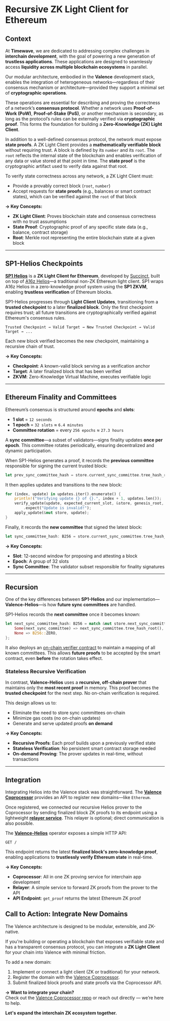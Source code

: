 # Recursive ZK Light Client for Ethereum

## Context

At **Timewave**, we are dedicated to addressing complex challenges in **interchain development**, with the goal of powering a new generation of **trustless applications**. These applications are designed to seamlessly access **liquidity across multiple blockchain ecosystems** in parallel.

Our modular architecture, embodied in the **Valence** development stack, enables the integration of heterogeneous networks—regardless of their consensus mechanism or architecture—provided they support a minimal set of **cryptographic operations**.

These operations are essential for describing and proving the correctness of a network’s **consensus protocol**. Whether a network uses **Proof-of-Work (PoW)**, **Proof-of-Stake (PoS)**, or another mechanism is secondary, as long as the protocol’s rules can be externally verified via **cryptographic proof**. This forms the foundation for building a **Zero-Knowledge (ZK) Light Client**.

In addition to a well-defined consensus protocol, the network must expose **state proofs**. A ZK Light Client provides a **mathematically verifiable block** without requiring trust. A block is defined by its `number` and its `root`. The `root` reflects the internal state of the blockchain and enables verification of any data or value stored at that point in time. The **state proof** is the cryptographic artifact used to verify data against that root.

To verify state correctness across any network, a ZK Light Client must:

- Provide a provably correct block (`root`, `number`)
- Accept requests for **state proofs** (e.g., balances or smart contract states), which can be verified against the `root` of that block

**→ Key Concepts:**  
- **ZK Light Client**: Proves blockchain state and consensus correctness with no trust assumptions  
- **State Proof**: Cryptographic proof of any specific state data (e.g., balance, contract storage)  
- **Root**: Merkle root representing the entire blockchain state at a given block  

---

## SP1-Helios Checkpoints

[**SP1 Helios**](https://github.com/succinctlabs/sp1-helios) is a **ZK Light Client for Ethereum**, developed by [Succinct](https://succinct.xyz), built on top of [A16z Helios](https://github.com/a16z/helios)—a traditional non-ZK Ethereum light client. SP1 wraps A16z Helios in a zero-knowledge proof system using the **SP1 ZKVM**, enabling **trustless verification** of Ethereum blocks.

SP1-Helios progresses through **Light Client Updates**, transitioning from a **trusted checkpoint** to a later **finalized block**. Only the first checkpoint requires trust; all future transitions are cryptographically verified against Ethereum's consensus rules.

```text
Trusted Checkpoint → Valid Target → New Trusted Checkpoint → Valid Target → ...
```

Each new block verified becomes the new checkpoint, maintaining a recursive chain of trust.

**→ Key Concepts:**  
- **Checkpoint**: A known-valid block serving as a verification anchor  
- **Target**: A later finalized block that has been verified  
- **ZKVM**: Zero-Knowledge Virtual Machine, executes verifiable logic  

---

## Ethereum Finality and Committees

Ethereum’s consensus is structured around **epochs** and **slots**:

- **1 slot** = `12 seconds`  
- **1 epoch** = `32 slots` ≈ `6.4 minutes`  
- **Committee rotation** = every `256 epochs` ≈ `27.3 hours`

A **sync committee**—a subset of validators—signs finality updates **once per epoch**. This committee rotates periodically, ensuring decentralized and dynamic participation.

When SP1-Helios generates a proof, it records the **previous committee** responsible for signing the current trusted block:

```rust
let prev_sync_committee_hash = store.current_sync_committee.tree_hash_root();
```

It then applies updates and transitions to the new block:

```rust
for (index, update) in updates.iter().enumerate() {
    println!("Verifying update {} of {}.", index + 1, updates.len());
    verify_update(update, expected_current_slot, &store, genesis_root, &forks)
        .expect("Update is invalid!");
    apply_update(&mut store, update);
}
```

Finally, it records the **new committee** that signed the latest block:

```rust
let sync_committee_hash: B256 = store.current_sync_committee.tree_hash_root();
```

**→ Key Concepts:**  
- **Slot**: 12-second window for proposing and attesting a block  
- **Epoch**: A group of 32 slots  
- **Sync Committee**: The validator subset responsible for finality signatures  

---

## Recursion

One of the key differences between **SP1-Helios** and our implementation—**Valence-Helios**—is how **future sync committees** are handled.

SP1-Helios records the **next committee** once it becomes known:

```rust
let next_sync_committee_hash: B256 = match &mut store.next_sync_committee {
    Some(next_sync_committee) => next_sync_committee.tree_hash_root(),
    None => B256::ZERO,
};
```

It also deploys an [on-chain verifier contract](https://github.com/succinctlabs/sp1-helios/blob/main/contracts/src/SP1Helios.sol) to maintain a mapping of all known committees. This allows **future proofs** to be accepted by the smart contract, even **before** the rotation takes effect.

### Stateless Recursive Verification

In contrast, **Valence-Helios** uses a **recursive, off-chain prover** that maintains only the **most recent proof** in memory. This proof becomes the **trusted checkpoint** for the next step. No on-chain verification is required.

This design allows us to:

- Eliminate the need to store sync committees on-chain
- Minimize gas costs (no on-chain updates)
- Generate and serve updated proofs **on demand**

**→ Key Concepts:**  
- **Recursive Proofs**: Each proof builds upon a previously verified state  
- **Stateless Verification**: No persistent smart contract storage needed  
- **On-demand Proving**: The prover updates in real-time, without transactions  

---

## Integration

Integrating Helios into the Valence stack was straightforward. The [**Valence Coprocessor**](https://github.com/timewave-computer/valence-coprocessor) provides an API to register new domains—like `Ethereum`.

Once registered, we connected our recursive Helios prover to the Coprocessor by sending finalized block ZK proofs to its endpoint using a lightweight [**relayer service**](https://github.com/timewave-computer/helios-proof-relayer/blob/392686582b73685fa28ebe9139b50ac6abf2b5ab/src/main.rs#L12). This relayer is optional; direct communication is also possible.

The [**Valence-Helios**](https://github.com/timewave-computer/valence-helios) operator exposes a simple HTTP API:

```
GET /
```

This endpoint returns the latest **finalized block's zero-knowledge proof**, enabling applications to **trustlessly verify Ethereum state** in real-time.

**→ Key Concepts:**  
- **Coprocessor**: All in one ZK proving service for interchain app development 
- **Relayer**: A simple service to forward ZK proofs from the prover to the API  
- **API Endpoint**: `get_proof` returns the latest Ethereum ZK proof  


## Call to Action: Integrate New Domains

The Valence architecture is designed to be modular, extensible, and ZK-native.

If you're building or operating a blockchain that exposes verifiable state and has a transparent consensus protocol, you can integrate a **ZK Light Client** for your chain into Valence with minimal friction.

To add a new domain:

1. Implement or connect a light client (ZK or traditional) for your network.
2. Register the domain with the [Valence Coprocessor](https://github.com/timewave-computer/valence-coprocessor).
3. Submit finalized block proofs and state proofs via the Coprocessor API.

**→ Want to integrate your chain?**  
Check out the [Valence Coprocessor repo](https://github.com/timewave-computer/valence-coprocessor) or reach out directly — we’re here to help.

**Let's expand the interchain ZK ecosystem together.**
